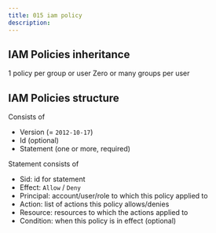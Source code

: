 ```yaml
---
title: 015 iam policy
description:
---
```


## IAM Policies inheritance
1 policy per group or user
Zero or many groups per user



## IAM Policies structure
Consists of
- Version (= `2012-10-17`)
- Id (optional)
- Statement (one or more, required)

Statement consists of
- Sid: id for statement
- Effect: `Allow` / `Deny`
- Principal: account/user/role to which this policy applied to
- Action: list of actions this policy allows/denies
- Resource: resources to which the actions applied to
- Condition: when this policy is in effect (optional)
